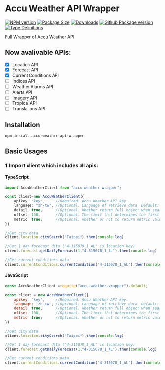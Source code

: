 # Accu Weather API Wrapper

[![NPM version](http://img.shields.io/npm/v/accu-weather-api-wrapper/latest?style=for-the-badge&logo=npm)](https://www.npmjs.com/package/accu-weather-api-wrapper)
[![Package Size](https://img.shields.io/bundlephobia/min/latest/accu-weather-api-wrapper?label=Bundle-size&style=for-the-badge&logo=npm)](https://www.npmjs.com/package/accu-weather-api-wrapper)
[![Downloads](https://img.shields.io/npm/dm/accu-weather-api-wrapper?style=for-the-badge&logo=npm)](https://www.npmjs.com/package/accu-weather-api-wrapper)
[![Github Package Version](http://img.shields.io/github/package-json/v/Kayxue/AccuWeatherAPIWrapper?style=for-the-badge&logo=git)](https://github.com/Kayxue/AccuWeatherAPIWrapper)
[![Type Definitions](http://img.shields.io/npm/types/accu-weather-api-wrapper?style=for-the-badge&logo=typescript)](https://www.npmjs.com/package/accu-weather-api-wrapper)

Full Wrapper of Accu Weather API

## Now avalivable APIs:

-   [x] Location API
-   [x] Forecast API
-   [x] Current Conditions API
-   [ ] Indices API
-   [ ] Weather Alarms API
-   [ ] Alerts API
-   [ ] Imagery API
-   [ ] Tropical API
-   [ ] Translations API

## Installation

```sh
npm install accu-weather-api-wrapper
```

## Basic Usages

### 1.Import client which includes all apis:

#### TypeScript:

```ts
import AccuWeatherClient from "accu-weather-wrapper";

const client=new AccuWeatherClient({
    apikey: "key",     //Required. Accu Weather API key.
    language: "zh-tw", //Optional. Language of retrieve data. Default: "en-us
    detail: true,      //Optional. Whether return full object when searching. Default: false
    offset: 100,       //Optional. The limit that determines the first resource to be returned. Default: 100
    metric: true;      //Optional. Whether or not to return metric values. Default: false
})

//Get city data
client.location.citySearch("Taipei").then(console.log)

//Get 1 day forecast data ("4-315078_1_AL" is location key)
client.forecast.getDailyForecast(1,"4-315078_1_AL").then(console.log)

//Get current conditions data
client.currentConditions.currentCondition("4-315078_1_AL").then(console.log)
```

#### JavaScript

```js
const AccuWeatherClient =require("accu-weather-wrapper").default;

const client = new AccuWeatherClient({
    apikey: "key",     //Required. Accu Weather API key.
    language: "zh-tw", //Optional. Language of retrieve data. Default: "en-us
    detail: true,      //Optional. Whether return full object when searching. Default: false
    offset: 100,       //Optional. The limit that determines the first resource to be returned. Default: 100
    metric: true;      //Optional. Whether or not to return metric values. Default: false
})

//Get city data
client.location.citySearch("Taipei").then(console.log)

//Get 1 day forecast data ("4-315078_1_AL" is location key)
client.forecast.getDailyForecast(1,"4-315078_1_AL").then(console.log)

//Get current conditions data
client.currentConditions.currentCondition("4-315078_1_AL").then(console.log)
```
